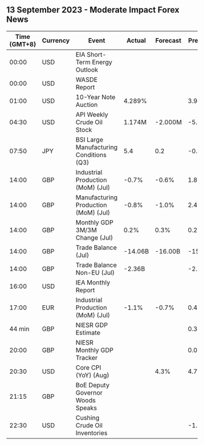 ## 13 September 2023 - Moderate Impact Forex News

| Time (GMT+8) | Currency | Event | Actual | Forecast | Previous |
|------|----------|-------|--------|----------|----------|
| 00:00 | USD | EIA Short-Term Energy Outlook |  |  |  |
| 00:00 | USD | WASDE Report |  |  |  |
| 01:00 | USD | 10-Year Note Auction | 4.289% |  | 3.999% |
| 04:30 | USD | API Weekly Crude Oil Stock | 1.174M | -2.000M | -5.521M |
| 07:50 | JPY | BSI Large Manufacturing Conditions (Q3) | 5.4 | 0.2 | -0.4 |
| 14:00 | GBP | Industrial Production (MoM) (Jul) | -0.7% | -0.6% | 1.8% |
| 14:00 | GBP | Manufacturing Production (MoM) (Jul) | -0.8% | -1.0% | 2.4% |
| 14:00 | GBP | Monthly GDP 3M/3M Change (Jul) | 0.2% | 0.3% | 0.2% |
| 14:00 | GBP | Trade Balance (Jul) | -14.06B | -16.00B | -15.46B |
| 14:00 | GBP | Trade Balance Non-EU (Jul) | -2.36B |  | -2.77B |
| 16:00 | USD | IEA Monthly Report |  |  |  |
| 17:00 | EUR | Industrial Production (MoM) (Jul) | -1.1% | -0.7% | 0.4% |
| 44 min | GBP | NIESR GDP Estimate |  |  | 0.3% |
| 20:00 | GBP | NIESR Monthly GDP Tracker |  |  | 0.0% |
| 20:30 | USD | Core CPI (YoY) (Aug) |  | 4.3% | 4.7% |
| 21:15 | GBP | BoE Deputy Governor Woods Speaks |  |  |  |
| 22:30 | USD | Cushing Crude Oil Inventories |  |  | -1.750M |
